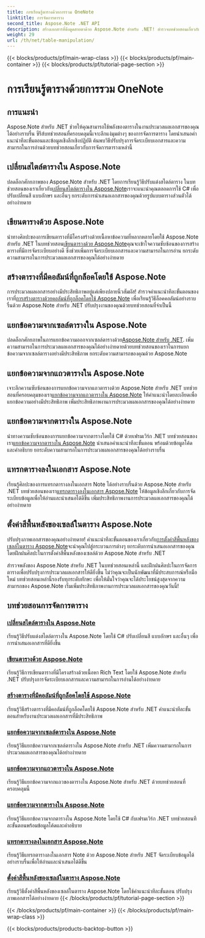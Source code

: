 ```yaml
---
title: การเรียนรู้ตารางด้วยการรวม OneNote
linktitle: การจัดการตาราง
second_title: Aspose.Note .NET API
description: สร้างเอกสารที่ดึงดูดสายตาด้วย Aspose.Note สำหรับ .NET! สำรวจบทช่วยสอนเกี่ยวกับการจัดการตาราง – เปลี่ยนสไตล์ เขียนตาราง แยกข้อความ และอื่นๆ
weight: 29
url: /th/net/table-manipulation/
---
```


{{< blocks/products/pf/main-wrap-class >}}
{{< blocks/products/pf/main-container >}}
{{< blocks/products/pf/tutorial-page-section >}}

# การเรียนรู้ตารางด้วยการรวม OneNote


## การแนะนำ

Aspose.Note สำหรับ .NET ช่วยให้คุณสามารถใช้พลังของตารางในงานประมวลผลเอกสารของคุณได้อย่างราบรื่น ซีรีส์บทช่วยสอนที่ครอบคลุมนี้เจาะลึกแง่มุมต่างๆ ของการจัดการตาราง โดยนำเสนอคำแนะนำทีละขั้นตอนและข้อมูลเชิงลึกเชิงปฏิบัติ ค้นพบวิธีปรับปรุงการจัดระเบียบเอกสารและความสามารถในการอ่านด้วยบทช่วยสอนเกี่ยวกับการจัดการตารางเหล่านี้

## เปลี่ยนสไตล์ตารางใน Aspose.Note

 ปลดล็อกศักยภาพของ Aspose.Note สำหรับ .NET โดยการเรียนรู้วิธีปรับแต่งสไตล์ตาราง ในบทช่วยสอนของเราเกี่ยวกับ[เปลี่ยนสไตล์ตารางใน Aspose.Note](./change-table-style/)เราจะแนะนำคุณตลอดการใช้ C# เพื่อปรับเปลี่ยนสี แบบอักษร และอื่นๆ ยกระดับการนำเสนอเอกสารของคุณด้วยรูปแบบตารางส่วนตัวได้อย่างง่ายดาย

## เขียนตารางด้วย Aspose.Note

 นำทางศิลปะของการเขียนตารางที่มีโครงสร้างด้วยเนื้อหาข้อความที่หลากหลายโดยใช้ Aspose.Note สำหรับ .NET ในบทช่วยสอน[เขียนตารางด้วย Aspose.Note](./compose-tables/)คุณจะเข้าใจความซับซ้อนของการสร้างตารางที่มีการจัดระเบียบอย่างดี ซึ่งช่วยเพิ่มการจัดระเบียบเอกสารและความสามารถในการอ่าน ยกระดับความสามารถในการประมวลผลเอกสารของคุณได้อย่างง่ายดาย

## สร้างตารางที่มีคอลัมน์ที่ถูกล็อคโดยใช้ Aspose.Note

 การประมวลผลเอกสารอย่างมีประสิทธิภาพอยู่แค่เพียงปลายนิ้วสัมผัส! สำรวจคำแนะนำทีละขั้นตอนของเราที่[การสร้างตารางด้วยคอลัมน์ที่ถูกล็อคโดยใช้ Aspose.Note](./create-table-locked-columns/) เพื่อเรียนรู้วิธีล็อคคอลัมน์อย่างราบรื่นด้วย Aspose.Note สำหรับ .NET ปรับปรุงงานของคุณด้วยบทช่วยสอนที่จำเป็นนี้

## แยกข้อความจากเซลล์ตารางใน Aspose.Note

 ปลดล็อกศักยภาพในการแยกข้อความออกจากเซลล์ตารางด้วย[Aspose.Note สำหรับ .NET](./extract-text-cell/). เพิ่มความสามารถในการประมวลผลเอกสารของคุณได้อย่างง่ายดายด้วยบทช่วยสอนของเราในการแยกข้อความจากเซลล์ตารางอย่างมีประสิทธิภาพ ยกระดับความสามารถของคุณด้วย Aspose.Note

## แยกข้อความจากแถวตารางใน Aspose.Note

เจาะลึกความซับซ้อนของการแยกข้อความจากแถวตารางด้วย Aspose.Note สำหรับ .NET บทช่วยสอนที่ครอบคลุมของเรา[แยกข้อความจากแถวตารางใน Aspose.Note](./extract-text-row/) ให้คำแนะนำโดยละเอียดเพื่อแยกข้อความอย่างมีประสิทธิภาพ เพิ่มประสิทธิภาพงานการประมวลผลเอกสารของคุณได้อย่างง่ายดาย

## แยกข้อความจากตารางใน Aspose.Note

 นำทางความซับซ้อนของการแยกข้อความจากตารางโดยใช้ C# ด้วยเฟรมเวิร์ก .NET บทช่วยสอนของเรา[แยกข้อความจากตารางใน Aspose.Note](./extract-text-table/) นำเสนอคำแนะนำทีละขั้นตอน พร้อมด้วยข้อมูลโค้ดและคำอธิบาย ยกระดับความสามารถในการประมวลผลเอกสารของคุณได้อย่างราบรื่น

## แทรกตารางลงในเอกสาร Aspose.Note

 เรียนรู้ศิลปะของการแทรกตารางลงในเอกสาร Note ได้อย่างราบรื่นด้วย Aspose.Note สำหรับ .NET บทช่วยสอนของเรา[แทรกตารางลงในเอกสาร Aspose.Note](./insert-tables/) ให้ข้อมูลเชิงลึกเกี่ยวกับการจัดระเบียบข้อมูลเพื่อให้อ่านและนำเสนอได้ดีขึ้น เพิ่มประสิทธิภาพงานการประมวลผลเอกสารของคุณได้อย่างง่ายดาย

## ตั้งค่าสีพื้นหลังของเซลล์ในตาราง Aspose.Note

 ปรับปรุงภาพเอกสารของคุณอย่างง่ายดาย! คำแนะนำทีละขั้นตอนของเราเกี่ยวกับ[การตั้งค่าสีพื้นหลังของเซลล์ในตาราง Aspose.Note](./set-cell-background-color/)จะนำคุณไปสู่กระบวนการต่างๆ ยกระดับการนำเสนอเอกสารของคุณโดยฝึกฝนศิลปะในการตั้งค่าสีพื้นหลังของเซลล์ด้วย Aspose.Note สำหรับ .NET

สำรวจพลังของ Aspose.Note สำหรับ .NET ในบทช่วยสอนเหล่านี้ และฝึกฝนศิลปะในการจัดการตารางเพื่อปรับปรุงการประมวลผลเอกสารให้ดียิ่งขึ้น ไม่ว่าคุณจะเป็นนักพัฒนาที่มีประสบการณ์หรือมือใหม่ บทช่วยสอนเหล่านี้รองรับทุกระดับทักษะ เพื่อให้มั่นใจว่าคุณจะได้ประโยชน์สูงสุดจากความสามารถของ Aspose.Note เริ่มเพิ่มประสิทธิภาพงานการประมวลผลเอกสารของคุณวันนี้!
## บทช่วยสอนการจัดการตาราง
### [เปลี่ยนสไตล์ตารางใน Aspose.Note](./change-table-style/)
เรียนรู้วิธีปรับแต่งสไตล์ตารางใน Aspose.Note โดยใช้ C# ปรับเปลี่ยนสี แบบอักษร และอื่นๆ เพื่อการนำเสนอเอกสารที่ดียิ่งขึ้น
### [เขียนตารางด้วย Aspose.Note](./compose-tables/)
เรียนรู้วิธีการเขียนตารางที่มีโครงสร้างด้วยเนื้อหา Rich Text โดยใช้ Aspose.Note สำหรับ .NET ปรับปรุงการจัดระเบียบเอกสารและความสามารถในการอ่านได้อย่างง่ายดาย
### [สร้างตารางที่มีคอลัมน์ที่ถูกล็อคโดยใช้ Aspose.Note](./create-table-locked-columns/)
เรียนรู้วิธีสร้างตารางที่มีคอลัมน์ที่ถูกล็อคโดยใช้ Aspose.Note สำหรับ .NET คำแนะนำทีละขั้นตอนสำหรับงานประมวลผลเอกสารที่มีประสิทธิภาพ
### [แยกข้อความจากเซลล์ตารางใน Aspose.Note](./extract-text-cell/)
เรียนรู้วิธีแยกข้อความจากเซลล์ตารางใน Aspose.Note สำหรับ .NET เพิ่มความสามารถในการประมวลผลเอกสารของคุณได้อย่างง่ายดาย
### [แยกข้อความจากแถวตารางใน Aspose.Note](./extract-text-row/)
เรียนรู้วิธีแยกข้อความจากแถวของตารางใน Aspose.Note สำหรับ .NET ด้วยบทช่วยสอนที่ครอบคลุมนี้
### [แยกข้อความจากตารางใน Aspose.Note](./extract-text-table/)
เรียนรู้วิธีแยกข้อความจากตารางใน Aspose.Note โดยใช้ C# กับเฟรมเวิร์ก .NET บทช่วยสอนทีละขั้นตอนพร้อมข้อมูลโค้ดและคำอธิบาย
### [แทรกตารางลงในเอกสาร Aspose.Note](./insert-tables/)
เรียนรู้วิธีแทรกตารางลงในเอกสาร Note ด้วย Aspose.Note สำหรับ .NET จัดระเบียบข้อมูลได้อย่างราบรื่นเพื่อให้อ่านและนำเสนอได้ดีขึ้น
### [ตั้งค่าสีพื้นหลังของเซลล์ในตาราง Aspose.Note](./set-cell-background-color/)
เรียนรู้วิธีตั้งค่าสีพื้นหลังของเซลล์ในตาราง Aspose.Note โดยใช้คำแนะนำทีละขั้นตอน ปรับปรุงภาพเอกสารได้อย่างง่ายดาย
{{< /blocks/products/pf/tutorial-page-section >}}

{{< /blocks/products/pf/main-container >}}
{{< /blocks/products/pf/main-wrap-class >}}

{{< blocks/products/products-backtop-button >}}
